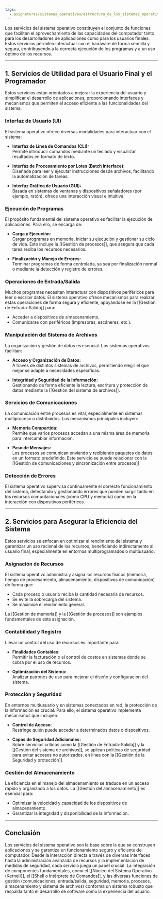 ```yaml
---
tags:
  - asignaturas/sistemas_operativos/estructura_de_los_sistemas_operativos
---
```

Los servicios del sistema operativo constituyen el conjunto de funciones que facilitan el aprovechamiento de las capacidades del computador tanto para los desarrolladores de aplicaciones como para los usuarios finales. Estos servicios permiten interactuar con el hardware de forma sencilla y segura, contribuyendo a la correcta ejecución de los programas y a un uso óptimo de los recursos.

---

## 1. Servicios de Utilidad para el Usuario Final y el Programador

Estos servicios están orientados a mejorar la experiencia del usuario y simplificar el desarrollo de aplicaciones, proporcionando interfaces y mecanismos que permiten el acceso eficiente a las funcionalidades del sistema.

### Interfaz de Usuario (UI)

El sistema operativo ofrece diversas modalidades para interactuar con el sistema:

- **Interfaz de Línea de Comandos (CLI):**  
  Permite introducir comandos mediante un teclado y visualizar resultados en formato de texto.

- **Interfaz de Procesamiento por Lotes (Batch Interface):**  
  Diseñada para leer y ejecutar instrucciones desde archivos, facilitando la automatización de tareas.

- **Interfaz Gráfica de Usuario (GUI):**  
  Basada en sistemas de ventanas y dispositivos señaladores (por ejemplo, ratón), ofrece una interacción visual e intuitiva.

### Ejecución de Programas

El propósito fundamental del sistema operativo es facilitar la ejecución de aplicaciones. Para ello, se encarga de:

- **Carga y Ejecución:**  
  Cargar programas en memoria, iniciar su ejecución y gestionar su ciclo de vida. Esto incluye la [[Gestión de procesos]], que asegura que cada tarea reciba los recursos necesarios.

- **Finalización y Manejo de Errores:**  
  Terminar programas de forma controlada, ya sea por finalización normal o mediante la detección y registro de errores.

### Operaciones de Entrada/Salida

Muchos programas necesitan interactuar con dispositivos periféricos para leer o escribir datos. El sistema operativo ofrece mecanismos para realizar estas operaciones de forma segura y eficiente, apoyándose en la [[Gestión de Entrada-Salida]] para:

- Acceder a dispositivos de almacenamiento.
- Comunicarse con periféricos (impresoras, escáneres, etc.).

### Manipulación del Sistema de Archivos

La organización y gestión de datos es esencial. Los sistemas operativos facilitan:

- **Acceso y Organización de Datos:**  
  A través de distintos sistemas de archivos, permitiendo elegir el que mejor se adapte a necesidades específicas.
  
- **Integridad y Seguridad de la Información:**  
  Gestionando de forma eficiente la lectura, escritura y protección de datos mediante la [[Gestión del sistema de archivos]].

### Servicios de Comunicaciones

La comunicación entre procesos es vital, especialmente en sistemas multiproceso o distribuidos. Los mecanismos principales incluyen:

- **Memoria Compartida:**  
  Permite que varios procesos accedan a una misma área de memoria para intercambiar información.

- **Paso de Mensajes:**  
  Los procesos se comunican enviando y recibiendo paquetes de datos en un formato predefinido. Este servicio se puede relacionar con la [[Gestión de comunicaciones y sincronización entre procesos]].

### Detección de Errores

El sistema operativo supervisa continuamente el correcto funcionamiento del sistema, detectando y gestionando errores que pueden surgir tanto en los recursos computacionales (como CPU y memoria) como en la interacción con dispositivos periféricos.

---

## 2. Servicios para Asegurar la Eficiencia del Sistema

Estos servicios se enfocan en optimizar el rendimiento del sistema y garantizar un uso racional de los recursos, beneficiando indirectamente al usuario final, especialmente en entornos multiprogramados o multiusuario.

### Asignación de Recursos

El sistema operativo administra y asigna los recursos físicos (memoria, tiempo de procesamiento, almacenamiento, dispositivos de comunicación) de forma que:

- Cada proceso o usuario reciba la cantidad necesaria de recursos.
- Se evite la sobrecarga del sistema.
- Se maximice el rendimiento general.

La [[Gestión de memoria]] y la [[Gestión de procesos]] son ejemplos fundamentales de esta asignación.

### Contabilidad y Registro

Llevar un control del uso de recursos es importante para:

- **Finalidades Contables:**  
  Permitir la facturación o el control de costos en sistemas donde se cobra por el uso de recursos.

- **Optimización del Sistema:**  
  Analizar patrones de uso para mejorar el diseño y configuración del sistema.

### Protección y Seguridad

En entornos multiusuario y en sistemas conectados en red, la protección de la información es crucial. Para ello, el sistema operativo implementa mecanismos que incluyen:

- **Control de Acceso:**  
  Restringe quién puede acceder a determinados datos o dispositivos.
  
- **Capas de Seguridad Adicionales:**  
  Sobre servicios críticos como la [[Gestión de Entrada-Salida]] y la [[Gestión del sistema de archivos]], se aplican políticas de seguridad para evitar accesos no autorizados, en línea con la [[Gestión de la Seguridad y protección]].

### Gestión del Almacenamiento

La eficiencia en el manejo del almacenamiento se traduce en un acceso rápido y organizado a los datos. La [[Gestión del almacenamiento]] es esencial para:

- Optimizar la velocidad y capacidad de los dispositivos de almacenamiento.
- Garantizar la integridad y disponibilidad de la información.

---

## Conclusión

Los servicios del sistema operativo son la base sobre la que se construyen aplicaciones y se garantiza un funcionamiento seguro y eficiente del computador. Desde la interacción directa a través de diversas interfaces hasta la administración avanzada de recursos y la implementación de medidas de seguridad, cada servicio juega un papel crucial. La integración de componentes fundamentales, como el [[Núcleo del Sistema Operativo (Kernel)]], el [[Shell o Intérprete de Comandos]], y las diversas funciones de gestión (comunicaciones, entrada/salida, seguridad, memoria, procesos, almacenamiento y sistema de archivos) conforma un sistema robusto que respalda tanto el desarrollo de software como la experiencia del usuario.